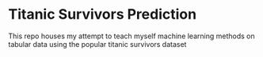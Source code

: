 # Titanic Survivors Prediction
This repo houses my attempt to teach myself machine learning methods on tabular data using the popular titanic survivors dataset
